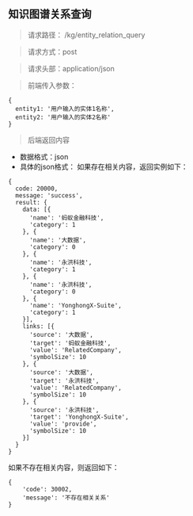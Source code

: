 ## 知识图谱关系查询

> 请求路径： /kg/entity_relation_query

> 请求方式：post

> 请求头部：application/json

> 前端传入参数：

```angular2html
{
  entity1: '用户输入的实体1名称',
  entity2: '用户输入的实体2名称'
}
```

> 后端返回内容

* 数据格式：json  
* 具体的json格式：
如果存在相关内容，返回实例如下：

```angular2html
{
  code: 20000,
  message: 'success',
  result: {
    data: [{
      'name': '蚂蚁金融科技',
      'category': 1
    }, {
      'name': '大数据',
      'category': 0
    }, {
      'name': '永洪科技',
      'category': 1
    }, {
      'name': '永洪科技',
      'category': 0
    }, {
      'name': 'YonghongX-Suite',
      'category': 1
    }],
    links: [{
      'source': '大数据',
      'target': '蚂蚁金融科技',
      'value': 'RelatedCompany',
      'symbolSize': 10
    }, {
      'source': '大数据',
      'target': '永洪科技',
      'value': 'RelatedCompany',
      'symbolSize': 10
    }, {
      'source': '永洪科技',
      'target': 'YonghongX-Suite',
      'value': 'provide',
      'symbolSize': 10
    }]
  }
}
```
如果不存在相关内容，则返回如下：
```angular2html
{
    'code': 30002,
    'message': '不存在相关关系'
}
```